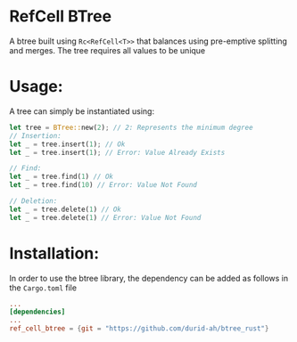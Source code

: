 # RefCell BTree
A btree built using `Rc<RefCell<T>>` that balances using pre-emptive splitting and merges. The tree requires all values to be unique

# Usage:
A tree can simply be instantiated using:
```rust
let tree = BTree::new(2); // 2: Represents the minimum degree
// Insertion:
let _ = tree.insert(1); // Ok
let _ = tree.insert(1); // Error: Value Already Exists

// Find:
let _ = tree.find(1) // Ok
let _ = tree.find(10) // Error: Value Not Found

// Deletion:
let _ = tree.delete(1) // Ok
let _ = tree.delete(1) // Error: Value Not Found
```

# Installation:
In order to use the btree library, the dependency can be added as follows in the `Cargo.toml` file
```toml
...
[dependencies]
...
ref_cell_btree = {git = "https://github.com/durid-ah/btree_rust"}
```
